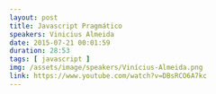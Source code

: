 ```yaml
---
layout: post
title: Javascript Pragmático
speakers: Vinicius Almeida
date: 2015-07-21 00:01:59
duration: 28:53
tags: [ javascript ]
img: /assets/image/speakers/Vinícius-Almeida.png
link: https://www.youtube.com/watch?v=DBsRCO6A7kc
---
```

